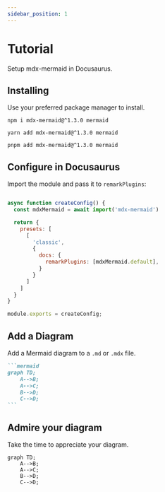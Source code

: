```yaml
---
sidebar_position: 1
---
```


# Tutorial

Setup mdx-mermaid in Docusaurus.

## Installing

Use your preferred package manager to install.

```shell title=NPM
npm i mdx-mermaid@^1.3.0 mermaid
```

```shell title=Yarn
yarn add mdx-mermaid@^1.3.0 mermaid
```

```shell title=PNPM
pnpm add mdx-mermaid@^1.3.0 mermaid
```

## Configure in Docusaurus

Import the module and pass it to `remarkPlugins`:

```js title=docusaurus.config.js

async function createConfig() {
  const mdxMermaid = await import('mdx-mermaid')

  return {
    presets: [
      [
        'classic',
        {
          docs: {
            remarkPlugins: [mdxMermaid.default],
          }
        }
      ]
    ]
  }
}

module.exports = createConfig;
```

## Add a Diagram

Add a Mermaid diagram to a `.md` or `.mdx` file.

````md title="Example Mermaid diagram"
```mermaid
graph TD;
    A-->B;
    A-->C;
    B-->D;
    C-->D;
```
````

## Admire your diagram

Take the time to appreciate your diagram.

```mermaid
graph TD;
    A-->B;
    A-->C;
    B-->D;
    C-->D;
```
